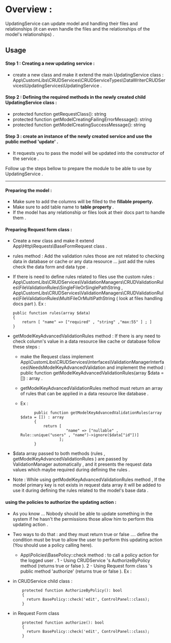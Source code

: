 # Overview :
UpdatingService can update model and handling their files and relationships
(it can even handle the files and the relationships of the model's relationships) .

## Usage

#### Step 1 : Creating a new updating service :
- create a new class and make it extend the main UpdatingService class :
App\CustomLibs\CRUDServices\CRUDServiceTypes\DataWriterCRUDServices\UpdatingServices\UpdatingService . 


#### Step 2 : Defining the required methods in the newly created child UpdatingService class :
- protected function getRequestClass(): string
- protected function getModelCreatingFailingErrorMessage(): string
- protected function getModelCreatingSuccessMessage(): string

#### Step 3 : create an instance of the newly created service and use the public method 'update' .
- It requests you to pass the model will be updated into the constructor of the service .

Follow up the steps bellow to prepare the module to be able to use by UpdatingService .

<hr>

#### Preparing the model :
- Make sure to add the columns will be filled to the <b>fillable property.</b>
- Make sure to add table name to <b>table property </b>.
- If the model has any relationship or files look at their docs part to handle them .

#### Preparing Request form class :
- Create a new class and make it extend App\Http\Requests\BaseFormRequest class .
- rules method : Add the validation rules those are not related to checking data in database or cache or any data resource ... just add the rules check the data form and data type .
- If there is need to define rules related to files use the custom rules :
  App\CustomLibs\CRUDServices\ValidationManagers\CRUDValidationRules\FileValidationRules\SingleFileOrSinglePathString , App\CustomLibs\CRUDServices\ValidationManagers\CRUDValidationRules\FileValidationRules\MultiFileOrMultiPathString ( look at files handling docs part ).
  Ex :

      public function rules(array $data)
      {
          return [ "name" => ["required" , "string" ,"max:55" ] ; ]
      }

- getModelKeyAdvancedValidationRules method : If there is any need to check column's value in a data resource like cache or database follow these steps :
    - make the Request class implement App\CustomLibs\CRUDServices\Interfaces\ValidationManagerInterfaces\NeedsModelKeyAdvancedValidation and implement the method :
      public function getModelKeyAdvancedValidationRules(array $data = []) : array  .
    - getModelKeyAdvancedValidationRules method must return an array of rules that can be applied in a data resource like database . 
    - Ex :
      
                public function getModelKeyAdvancedValidationRules(array $data = []) : array
                {
                    return [
                              "name" => ["nullable" , Rule::unique("users" , "name")->ignore($data["id"])]
                           ];
                }
- $data array passed to both methods  (rules , getModelKeyAdvancedValidationRules ) are passed by ValidationManager automatically , and it presents the request data values which maybe required during defining the rules .
- Note : While using getModelKeyAdvancedValidationRules method , If the model primary key is not exists in request data array it will be added to use it during defining the rules related to the model's base data .
  

#### using the policies to authorize the updating action :
- As you know ... Nobody should be able to update something in the system if he hasn't the permissions those allow him to perform this updating action .
- Two ways to do that : and they must return true or false .... define the condition must be true to allow the user to perform this updating action (You should use a policy calling here).
    - App\Policies\BasePolicy::check method : to call a policy action for the logged user .
      1 - Using CRUDService 's AuthorizeByPolicy method (returns true or false ).
      2 - Using Request form class 's public method 'authorize' (returns true or false ).
      Ex :

- in CRUDService child class :

          protected function AuthorizeByPolicy(): bool
          {
            return BasePolicy::check('edit', ControlPanel::class);
          }
- in Request Form class

          protected function authorize(): bool
          {
            return BasePolicy::check('edit', ControlPanel::class);
          }
   
